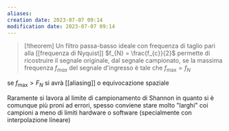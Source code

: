 ```yaml
---
aliases: 
creation date: 2023-07-07 09:14
modification date: 2023-07-07 09:14
---
```


>[!theorem]
>Un filtro passa-basso ideale con frequenza di taglio pari alla [[frequenza di Nyquist]] $f_{N} = \frac{f_{c}}{2}$ permette di ricostruire il segnale originale, dal segnale campionato, se la massima frequenza $f_{max}$ del segnale d'ingresso è tale che $f_{\max} = f_{N}$

se $f_{\max} > F_{N}$ si avrà [[aliasing]] o equivocazione spaziale

Raramente si lavora al limite di campionamento di Shannon in quanto si è comunque più proni ad errori, spesso conviene stare molto "larghi" coi campioni a meno di limiti hardware o software (specialmente con interpolazione lineare)